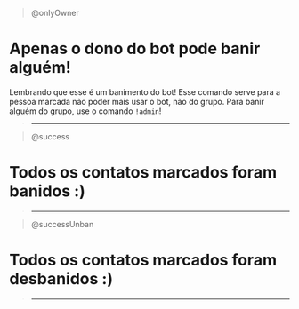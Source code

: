 > @onlyOwner

# Apenas o dono do bot pode banir alguém!

Lembrando que esse é um banimento do bot! Esse comando serve para a pessoa marcada não poder mais usar o bot, não do grupo. Para banir alguém do grupo, use o comando `!admin`!

> ---

> @success

# Todos os contatos marcados foram banidos :)

> ---

> @successUnban

# Todos os contatos marcados foram desbanidos :)

> ---
